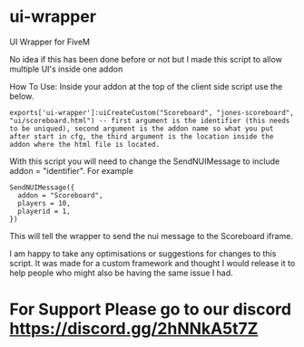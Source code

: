 # ui-wrapper
UI Wrapper for FiveM

No idea if this has been done before or not but I made this script to allow multiple UI's inside one addon


How To Use:
Inside your addon at the top of the client side script use the below.
```
exports['ui-wrapper']:uiCreateCustom("Scoreboard", "jones-scoreboard", "ui/scoreboard.html") -- first argument is the identifier (this needs to be uniqued), second argument is the addon name so what you put after start in cfg, the third argument is the location inside the addon where the html file is located.
```
With this script you will need to change the SendNUIMessage to include addon = "identifier". For example
```
SendNUIMessage({
  addon = "Scoreboard",
  players = 10,
  playerid = 1,
})
```
This will tell the wrapper to send the nui message to the Scoreboard iframe.

I am happy to take any optimisations or suggestions for changes to this script. It was made for a custom framework and thought I would release it to help people who might also be having the same issue I had.

# For Support Please go to our discord https://discord.gg/2hNNkA5t7Z
